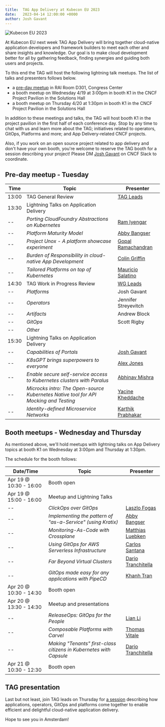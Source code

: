 ```yaml
---
title:  TAG App Delivery at Kubecon EU 2023
date:   2023-04-14 12:00:00 +0000
author: Josh Gavant
---
```


![Kubecon EU 2023](/images/kubecon-eu-2023.jpg)

At Kubecon EU next week TAG App Delivery will bring together cloud-native
application developers and framework builders to meet each other and share
insights and knowledge. Our goal is to make cloud development better for all by
gathering feedback, finding synergies and guiding both users and projects.

To this end the TAG will host the following lightning talk meetups. The list of
talks and presenters follows below.

- a [pre-day meetup](https://kccnceu2023.sched.com/event/1JWPr/tag-app-delivery-project-meeting) in RAI Room D301, Congress Center
- a booth meetup on Wednesday 4/19 at 3:00pm in booth K1 in the CNCF Project Pavilion in the Solutions Hall
- a booth meetup on Thursday 4/20 at 1:30pm in booth K1 in the CNCF Project Pavilion in the Solutions Hall

In addition to these meetings and talks, the TAG will host booth K1 in the
project pavilion in the first half of each conference day. Stop by any time to
chat with us and learn more about the TAG; initiatives related to operators,
GitOps, Platforms and more; and App Delivery-related CNCF projects.

Also, if you work on an open source project related to app delivery and don't
have your own booth, you're welcome to reserve the TAG booth for a session
describing your project! Please DM [Josh Gavant](https://cloud-native.slack.com/archives/DRTPUJL5V)
on CNCF Slack to coordinate.

## Pre-day meetup - Tuesday

Time   | Topic  | Presenter
-------|--------|------------
13:00  | TAG General Review | [TAG Leads](https://tag-app-delivery.cncf.io/#leads)
13:30  | Lightning Talks on Application Delivery
--     | _Porting CloudFoundry Abstractions on Kubernetes_ | [Ram Iyengar](https://twitter.com/ramiyengar)
--     | _Platform Maturity Model_ | [Abby Bangser](https://twitter.com/a_bangser)
--     | _Project Unox - A platform showcase experiment_ | [Gopal Ramachandran](https://twitter.com/goposky)
--     | _Burden of Responsibility in cloud-native App Development_ | [Colin Griffin](https://www.linkedin.com/in/colin-e-griffin/)
--     | _Tailored Platforms on top of Kubernetes_ | [Mauricio Salatino](https://twitter.com/salaboy)
14:30  | TAG Work in Progress Review | [WG Leads](https://tag-app-delivery.cncf.io/about/#working-groups)
--     | _Platforms_ | Josh Gavant
--     | _Operators_ | Jennifer Streyevitch
--     | _Artifacts_ | Andrew Block
--     | _GitOps_ | Scott Rigby
--     | _Other_
15:30  | Lightning Talks on Application Delivery
--     | _Capabilities of Portals_ | [Josh Gavant](https://www.linkedin.com/in/joshgav/)
--     | _K8sGPT brings superpowers to everyone_ | [Alex Jones](https://twitter.com/alexjonesax)
--     | _Enable secure self-service access to Kubernetes clusters with Paralus_ | [Abhinav Mishra](https://www.linkedin.com/in/abhinav-mishra-1b0093126/)
--     | _Microcks intro: The Open-source Kubernetes Native tool for API Mocking and Testing_ | [Yacine Kheddache](https://www.linkedin.com/in/yacinekheddache/)
--     | _Identity-defined Microservice Networks_ | [Karthik Prabhakar](https://twitter.com/worldhopper)

## Booth meetups - Wednesday and Thursday

As mentioned above, we'll hold meetups with lightning talks on App Delivery topics at booth K1 on Wednesday at 3:00pm and Thursday at 1:30pm.

The schedule for the booth follows:

Date/Time       | Topic | Presenter
----------------|-------|-----------
Apr 19 @ 10:30 - 16:00 | Booth open
Apr 19 @ 15:00 - 16:00 | Meetup and Lightning Talks
-- | _ClickOps over GitOps_ | [Laszlo Fogas](https://twitter.com/laszlocph)
-- | _Implementing the pattern of "as-a-Service" (using Kratix)_ | [Abby Bangser](https://twitter.com/a_bangser)
-- | _Monitoring-As-Code with Crossplane_ | [Matthias Luebken](https://twitter.com/luebken/)
-- | _Using GitOps for AWS Serverless Infrastructure_ | [Carlos Santana](https://www.linkedin.com/in/csantanapr)
-- | _Far Beyond Virtual Clusters_ | [Dario Tranchitella](https://www.linkedin.com/in/dariotranchitella/)
-- | _GitOps made easy for any applications with PipeCD_ | [Khanh Tran](https://twitter.com/khanhtc1202)
Apr 20 @ 10:30 - 14:30 | Booth open
Apr 20 @ 13:30 - 14:30 | Meetup and presentations
-- | _ReleaseOps: GitOps for the People_ | [Lian Li](https://twitter.com/lianmakesthings)
-- | _Composable Platforms with Carvel_ | [Thomas Vitale](https://twitter.com/vitalethomas)
-- | _Making "Tenants" first-class citizens in Kubernetes with Capsule_ | [Dario Tranchitella](https://www.linkedin.com/in/dariotranchitella/)
Apr 21 @ 10:30 - 12:30 | Booth open

## TAG presentation

Last but not least, join TAG leads on Thursday for
[a session](https://kccnceu2023.sched.com/event/e52f9dc38bcbb6504e65d0e6c66170b3/)
describing how applications, operators, GitOps and platforms come together to
enable efficient and delightful cloud-native application delivery.

Hope to see you in Amsterdam!
